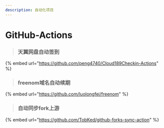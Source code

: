 ```yaml
---
description: 自动化项目
---
```


# GitHub-Actions

> ### 天翼网盘自动签到

{% embed url="https://github.com/peng4740/Cloud189Checkin-Actions" %}

> ### freenom域名自动续期

{% embed url="https://github.com/luolongfei/freenom" %}

> ### 自动同步fork上游

{% embed url="https://github.com/TobKed/github-forks-sync-action" %}



